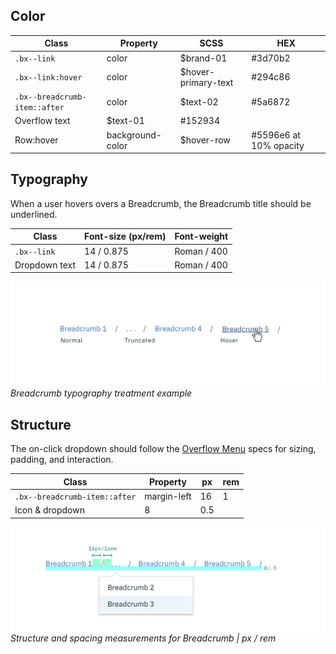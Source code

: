 ## Color

| Class                         | Property         | SCSS                | HEX       |
|-------------------------------|------------------|---------------------|-----------|
| `.bx--link`                   | color            | $brand-01           | #3d70b2   |
| `.bx--link:hover`             | color            | $hover-primary-text | #294c86   |
| `.bx--breadcrumb-item::after` | color            | $text-02            | #5a6872   |
| Overflow text  | $text-01  | #152934   |
| Row:hover                     | background-color | $hover-row | #5596e6 at 10% opacity |


## Typography

When a user hovers overs a Breadcrumb, the Breadcrumb title should be underlined.

| Class         | Font-size (px/rem) | Font-weight  |
|---------------|--------------------|--------------|
| `.bx--link`   | 14 / 0.875         | Roman / 400  |
| Dropdown text | 14 / 0.875         | Roman / 400  |

![Breadcrumb typography treatment example](images/breadcrumb-style-1.png)
_Breadcrumb typography treatment example_

## Structure

The on-click dropdown should follow the [Overflow Menu](/components/overflow-menu) specs for sizing, padding, and interaction.

| Class                        | Property   | px | rem|
|------------------------------|------------|----|----|
| `.bx--breadcrumb-item::after`| margin-left| 16 | 1  |
| Icon & dropdown | 8  | 0.5 |

![Truncated breadcrumb dropdown example](images/breadcrumb-style-2.png)
_Structure and spacing measurements for Breadcrumb | px / rem_
